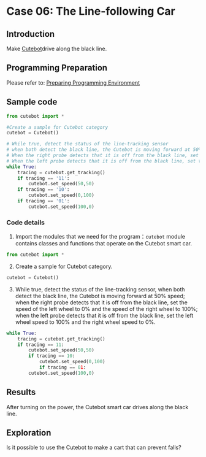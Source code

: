 # Case 06: The Line-following Car

## Introduction
Make [Cutebot](https://www.elecfreaks.com/elecfreaks-pico-ed-smart-cutebot-kit-without-pico-ed-board.html)drive along the black line.
## Programming Preparation
Please refer to: [Preparing Programming Environment](https://www.yuque.com/elecfreaks-learn/picoed/gccnpl)
## Sample code
```python
from cutebot import *

#Create a sample for Cutebot category
cutebot = Cutebot()    

# While true, detect the status of the line-tracking sensor
# when both detect the black line, the Cutebot is moving forward at 50% speed.
# When the right probe detects that it is off from the black line, set the speed of the left wheel to 0% and the speed of the right wheel to 100%
# When the left probe detects that it is off from the black line, set the left wheel speed to 100% and the right wheel speed to 0%
while True:
    tracing = cutebot.get_tracking()
    if tracing == '11':
        cutebot.set_speed(50,50)
    if tracing == '10':
        cutebot.set_speed(0,100)
    if tracing == '01':
        cutebot.set_speed(100,0)
```
### Code details

1. Import the modules that we need for the program：`cutebot` module contains classes and functions that operate on the Cutebot smart car.
```python
from cutebot import *
```

2. Create a sample for Cutebot category.
```python
cutebot = Cutebot()
```

3. While true, detect the status of the line-tracking sensor, when both detect the black line, the Cutebot is moving forward at 50% speed; when the right probe detects that it is off from the black line, set the speed of the left wheel to 0% and the speed of the right wheel to 100%; when the left probe detects that it is off from the black line, set the left wheel speed to 100% and the right wheel speed to 0%. 

```python
while True:
    tracing = cutebot.get_tracking()
    if tracing == 11:
        cutebot.set_speed(50,50)
        if tracing == 10:
            cutebot.set_speed(0,100)
            if tracing == 01:
        cutebot.set_speed(100,0)
```
## Results
After turning on the power, the Cutebot smart car drives along the black line.
## Exploration
Is it possible to use the Cutebot to make a cart that can prevent falls?
